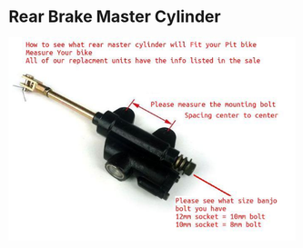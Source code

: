 # Rear Brake Master Cylinder

![rear brake master cylinder tech](../../static/img/Rear-Master-Cylinder-tech.jpeg "rear brake master cylinder tech")

